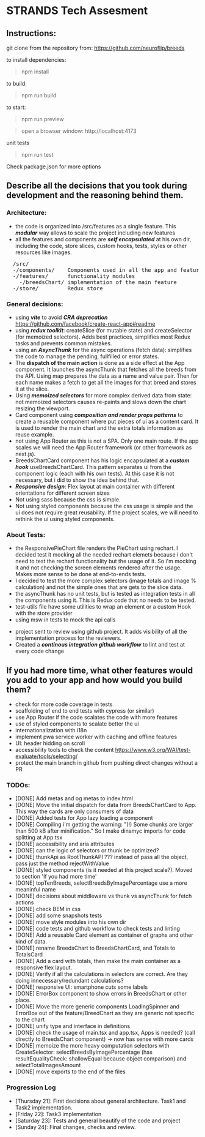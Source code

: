 # STRANDS Tech Assesment

## Instructions:
git clone from the repository from: https://github.com/neuroflip/breeds

to install dependencies:
> npm install

to build:
> npm run build

to start:
> npm run preview

> open a browser window: http://localhost:4173

unit tests
> npm run test

Check package.json for more options

## Describe all the decisions that you took during development and the reasoning behind them.

### Architecture:
- the code is organized into /src/features as a single feature. This ***modular*** way allows to scale the project including new features
- all the features and components are ***self encapsulated*** at his own dir, including the code, store slices, custom hooks, tests, styles or other resources like images.

<pre>
  /src/
  -/components/    Components used in all the app and features
  -/features/      functionality modules
    -/breedsChart/ implementation of the main feature
  -/store/         Redux store
</pre>

### General decisions:
* using ***vite*** to avoid ***CRA deprecation*** https://github.com/facebook/create-react-app#readme
* using ***redux toolkit***: createSlice (for mutable state) and createSelector (for memoized selectors). Adds best practices, simplifies most Redux tasks and prevents common mistakes.
* using an ***AsyncThunk*** for the async operations (fetch data): simplifies the code to manage the pending, fullfilled or error states.
* The **dispatch of the main action** is done as a side effect at the App component. It launches the asyncThunk that fetches all the breeds from the API. Using map prepares the data as a name and value pair. Then for each name makes a fetch to get all the images for that breed and stores it at the slice.
* Using ***memoized selectors*** for more complex derived data from state: not memoized selectors causes re-paints and slows down the chart resizing the viewport.
* Card component using ***composition and render props patterns*** to create a reusable component where put pieces of ui as a content card. It is used to render the main chart and the extra totals information as reuse example.
* not using App Router as this is not a SPA. Only one main route. If the app scales we will need the App Router framework (or other framework as next.js).
* BreedsChartCard component has his logic encapsulated at a ***custom hook*** useBreedsChartCard. This pattern separates ui from the component logic (each with his own tests). At this case it is not necessary, but i did to show the idea behind that.
* ***Responsive design***: Flex layout at main container with different orientations for different screen sizes
* Not using sass because the css is simple.
* Not using styled components because the css usage is simple and the ui does not require great reusability. If the project scales, we will need to rethink the ui using styled components.

### About Tests:
  - the ResponsivePieChart file renders the PieChart using rechart. I decided test it mocking all the needed rechart elemets because i don't need to test the rechart functionality but the usage of it. So i'm mocking it and not checking the screen elements rendered after the usage. Makes more sense to be done at end-to-ends tests.
  - I decided to test the more complex selectors (image totals and image % calculation) and not the simple ones that are gets to the slice data.
  - the asyncThunk has no unit tests, but is tested as integration tests in all the components using it. This is Redux code that no needs to be tested.
  - test-utils file have some utilities to wrap an element or a custom Hook with the store provider
  - using msw in tests to mock the api calls
* project sent to review using github project. It adds visibility of all the implementation process for the reviewers. 
* Created a ***continous integration github workflow*** to lint and test at every code change

## If you had more time, what other features would you add to your app and how would you build them?
- check for more code coverage in tests
- scaffolding of end to end tests with cypress (or similar)
- use App Router if the code scalates the code with more features
- use of styled components to scalate better the ui
- internationalization with i18n
- implement pwa service worker with caching and offline features
- UI: header hidding on scroll
- accessibility tools to check the content https://www.w3.org/WAI/test-evaluate/tools/selecting/
- protect the main branch in github from pushing direct changes without a PR

### TODOs:
- [DONE] Add metas and og metas to index.html
- [DONE] Move the initial dispatch for data from BreedsChartCard to App. This way the cards are only consumers of data
- [DONE] Added tests for App lazy loading a component
- [DONE] Compiling i'm getting the warning: "(!) Some chunks are larger than 500 kB after minification." So I make dinamyc imports for code splitting at App.tsx
- [DONE] accessibility and aria attributes
- [DONE] can the logic of selectors or thunk be optimized?
- [DONE] thunkApi as RootThunkAPI ??? instead of pass all the object, pass just the method rejectWithValue
- [DONE] styled components (is it needed at this project scale?). Moved to section 'If you had more time'
- [DONE] topTenBreeds, selectBreedsByImagePercentage use a more meaninful name
- [DONE] decisions about middleware vs thunk vs asyncThunk for fetch actions
- [DONE] check BEM in css
- [DONE] add some snapshots tests
- [DONE] move style modules into his own dir
- [DONE] code tests and github workflow to check tests and linting
- [DONE] Add a reusable Card element as container of graphs and other kind of data.
- [DONE] rename BreedsChart to BreedsChartCard, and Totals to TotalsCard
- [DONE] Add a card with totals, then make the main container as a responsive flex layout.
- [DONE] Verify if all the calculations in selectors are correct. Are they doing innecessary/redundant calculations?
- [DONE] responsive UI: smartphone cuts some labels
- [DONE] ErrorBox component to show errors in BreedsChart or other place.
- [DONE] Move the more generic components LoadingSpinner and ErrorBox out of the feature/BreedChart as they are generic not specific to the chart
- [DONE] unify type and interface in definitions
- [DONE] check the usage of main.tsx and app.tsx, Apps is needed? (call directly to BreedsChart component) -> now has sense with more cards
- [DONE] memoize the more heavy computation selectors with CreateSelector: selectBreedsByImagePercentage (has resultEqualityCheck: shallowEqual because object comparison) and selectTotalImagesAmount
- [DONE] move exports to the end of the files

### Progression Log
- [Thursday 21]: First decisions about general architecture. Task1 and Task2 implementation.
- [Friday 22]: Task3 implementation 
- [Saturday 23]: Tests and general beautify of the code and project
- [Sunday 24]: Final changes, checks and review.
